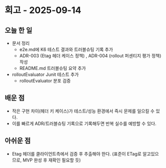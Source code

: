 # 회고 - 2025-09-14

## 오늘 한 일
- 문서 정리
    - e2e.md에 K6 테스트 결과와 트러블슈팅 기록 추가
    - ADR-003 (Etag 헤더 케이스 정책) , ADR-004 (rollout 퍼센티지 평가 정책) 작성
    - README.md 트러블슈팅 요약 추가
- rolloutEvaluator Junit 테스트 추가
    - rolloutEvaluator 분포 검증 

## 배운 점
- 작은 구현 차이(헤더 키 케이스)가 테스트/성능 환경에서 즉시 문제를 일으킬 수 있다.
- 이를 빠르게 ADR/트러블슈팅 기록으로 기록해두면 반복 실수를 예방할 수 있다.

## 아쉬운 점
- Etag 헤더를 클라이언트측에서 검증 후 추출해야 한다. (표준이 ETag로 알고있으므로, MVP 완성 후 재확인 필요할 듯)
